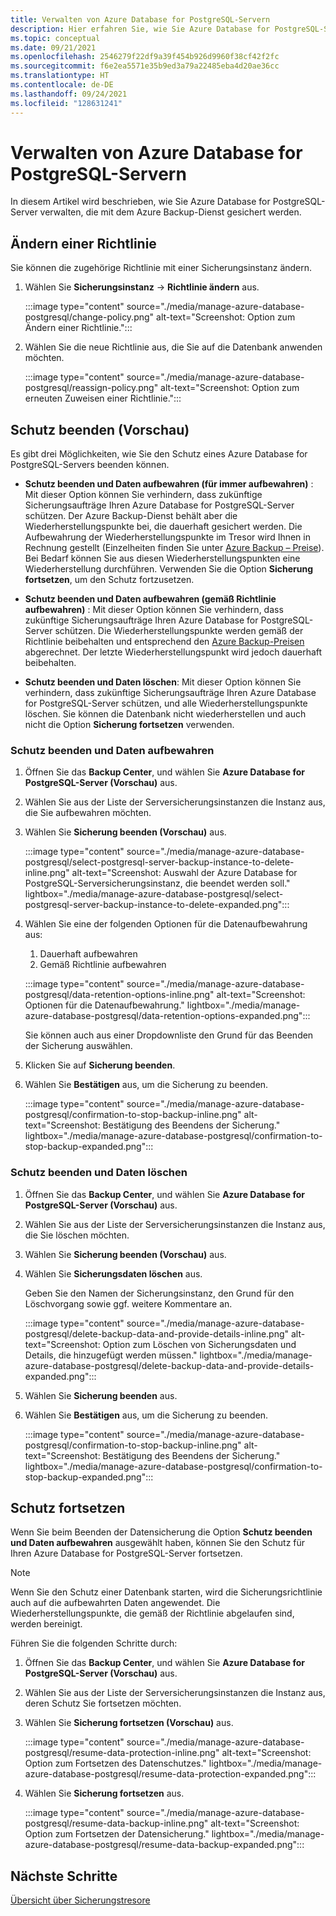 ```yaml
---
title: Verwalten von Azure Database for PostgreSQL-Servern
description: Hier erfahren Sie, wie Sie Azure Database for PostgreSQL-Server verwalten.
ms.topic: conceptual
ms.date: 09/21/2021
ms.openlocfilehash: 2546279f22df9a39f454b926d9960f38cf42f2fc
ms.sourcegitcommit: f6e2ea5571e35b9ed3a79a22485eba4d20ae36cc
ms.translationtype: HT
ms.contentlocale: de-DE
ms.lasthandoff: 09/24/2021
ms.locfileid: "128631241"
---
```

# <a name="manage-azure-database-for-postgresql-server"></a>Verwalten von Azure Database for PostgreSQL-Servern

In diesem Artikel wird beschrieben, wie Sie Azure Database for PostgreSQL-Server verwalten, die mit dem Azure Backup-Dienst gesichert werden.

## <a name="change-policy"></a>Ändern einer Richtlinie

Sie können die zugehörige Richtlinie mit einer Sicherungsinstanz ändern.

1. Wählen Sie **Sicherungsinstanz** -> **Richtlinie ändern** aus.


   :::image type="content" source="./media/manage-azure-database-postgresql/change-policy.png" alt-text="Screenshot: Option zum Ändern einer Richtlinie.":::
   
1. Wählen Sie die neue Richtlinie aus, die Sie auf die Datenbank anwenden möchten.

   :::image type="content" source="./media/manage-azure-database-postgresql/reassign-policy.png" alt-text="Screenshot: Option zum erneuten Zuweisen einer Richtlinie.":::

## <a name="stop-protection-preview"></a>Schutz beenden (Vorschau)

Es gibt drei Möglichkeiten, wie Sie den Schutz eines Azure Database for PostgreSQL-Servers beenden können.

- **Schutz beenden und Daten aufbewahren (für immer aufbewahren)** : Mit dieser Option können Sie verhindern, dass zukünftige Sicherungsaufträge Ihren Azure Database for PostgreSQL-Server schützen. Der Azure Backup-Dienst behält aber die Wiederherstellungspunkte bei, die dauerhaft gesichert werden. Die Aufbewahrung der Wiederherstellungspunkte im Tresor wird Ihnen in Rechnung gestellt (Einzelheiten finden Sie unter [Azure Backup – Preise](https://azure.microsoft.com/pricing/details/backup/)). Bei Bedarf können Sie aus diesen Wiederherstellungspunkten eine Wiederherstellung durchführen. Verwenden Sie die Option **Sicherung fortsetzen**, um den Schutz fortzusetzen.

- **Schutz beenden und Daten aufbewahren (gemäß Richtlinie aufbewahren)** : Mit dieser Option können Sie verhindern, dass zukünftige Sicherungsaufträge Ihren Azure Database for PostgreSQL-Server schützen. Die Wiederherstellungspunkte werden gemäß der Richtlinie beibehalten und entsprechend den [Azure Backup-Preisen](https://azure.microsoft.com/pricing/details/backup/) abgerechnet. Der letzte Wiederherstellungspunkt wird jedoch dauerhaft beibehalten.

- **Schutz beenden und Daten löschen**: Mit dieser Option können Sie verhindern, dass zukünftige Sicherungsaufträge Ihren Azure Database for PostgreSQL-Server schützen, und alle Wiederherstellungspunkte löschen. Sie können die Datenbank nicht wiederherstellen und auch nicht die Option **Sicherung fortsetzen** verwenden.

### <a name="stop-protection-and-retain-data"></a>Schutz beenden und Daten aufbewahren

1. Öffnen Sie das **Backup Center**, und wählen Sie **Azure Database for PostgreSQL-Server (Vorschau)** aus.

1. Wählen Sie aus der Liste der Serversicherungsinstanzen die Instanz aus, die Sie aufbewahren möchten.

1. Wählen Sie **Sicherung beenden (Vorschau)** aus.

   :::image type="content" source="./media/manage-azure-database-postgresql/select-postgresql-server-backup-instance-to-delete-inline.png" alt-text="Screenshot: Auswahl der Azure Database for PostgreSQL-Serversicherungsinstanz, die beendet werden soll." lightbox="./media/manage-azure-database-postgresql/select-postgresql-server-backup-instance-to-delete-expanded.png":::

1. Wählen Sie eine der folgenden Optionen für die Datenaufbewahrung aus:

   1. Dauerhaft aufbewahren
   1. Gemäß Richtlinie aufbewahren
   
   :::image type="content" source="./media/manage-azure-database-postgresql/data-retention-options-inline.png" alt-text="Screenshot: Optionen für die Datenaufbewahrung." lightbox="./media/manage-azure-database-postgresql/data-retention-options-expanded.png":::

   Sie können auch aus einer Dropdownliste den Grund für das Beenden der Sicherung auswählen.

1. Klicken Sie auf **Sicherung beenden**.

1. Wählen Sie **Bestätigen** aus, um die Sicherung zu beenden.

   :::image type="content" source="./media/manage-azure-database-postgresql/confirmation-to-stop-backup-inline.png" alt-text="Screenshot: Bestätigung des Beendens der Sicherung." lightbox="./media/manage-azure-database-postgresql/confirmation-to-stop-backup-expanded.png":::

### <a name="stop-protection-and-delete-data"></a>Schutz beenden und Daten löschen

1. Öffnen Sie das **Backup Center**, und wählen Sie **Azure Database for PostgreSQL-Server (Vorschau)** aus.

1.  Wählen Sie aus der Liste der Serversicherungsinstanzen die Instanz aus, die Sie löschen möchten.

1. Wählen Sie **Sicherung beenden (Vorschau)** aus.

1. Wählen Sie **Sicherungsdaten löschen** aus.

   Geben Sie den Namen der Sicherungsinstanz, den Grund für den Löschvorgang sowie ggf. weitere Kommentare an.

   :::image type="content" source="./media/manage-azure-database-postgresql/delete-backup-data-and-provide-details-inline.png" alt-text="Screenshot: Option zum Löschen von Sicherungsdaten und Details, die hinzugefügt werden müssen." lightbox="./media/manage-azure-database-postgresql/delete-backup-data-and-provide-details-expanded.png":::

1. Wählen Sie **Sicherung beenden** aus.

1. Wählen Sie **Bestätigen** aus, um die Sicherung zu beenden.

   :::image type="content" source="./media/manage-azure-database-postgresql/confirmation-to-stop-backup-inline.png" alt-text="Screenshot: Bestätigung des Beendens der Sicherung." lightbox="./media/manage-azure-database-postgresql/confirmation-to-stop-backup-expanded.png":::

## <a name="resume-protection"></a>Schutz fortsetzen

Wenn Sie beim Beenden der Datensicherung die Option **Schutz beenden und Daten aufbewahren** ausgewählt haben, können Sie den Schutz für Ihren Azure Database for PostgreSQL-Server fortsetzen.

>[!Note]
>Wenn Sie den Schutz einer Datenbank starten, wird die Sicherungsrichtlinie auch auf die aufbewahrten Daten angewendet. Die Wiederherstellungspunkte, die gemäß der Richtlinie abgelaufen sind, werden bereinigt.

Führen Sie die folgenden Schritte durch:

1. Öffnen Sie das **Backup Center**, und wählen Sie **Azure Database for PostgreSQL-Server (Vorschau)** aus.

1. Wählen Sie aus der Liste der Serversicherungsinstanzen die Instanz aus, deren Schutz Sie fortsetzen möchten.

1. Wählen Sie **Sicherung fortsetzen (Vorschau)** aus.

   :::image type="content" source="./media/manage-azure-database-postgresql/resume-data-protection-inline.png" alt-text="Screenshot: Option zum Fortsetzen des Datenschutzes." lightbox="./media/manage-azure-database-postgresql/resume-data-protection-expanded.png":::

1. Wählen Sie **Sicherung fortsetzen** aus.

   :::image type="content" source="./media/manage-azure-database-postgresql/resume-data-backup-inline.png" alt-text="Screenshot: Option zum Fortsetzen der Datensicherung." lightbox="./media/manage-azure-database-postgresql/resume-data-backup-expanded.png":::

## <a name="next-steps"></a>Nächste Schritte

[Übersicht über Sicherungstresore](backup-vault-overview.md)
